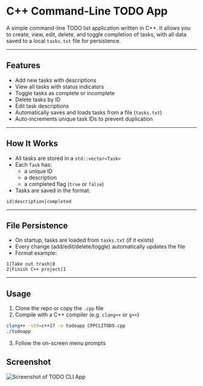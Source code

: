 # C++ Command-Line TODO App

A simple command-line TODO list application written in C++. It allows you to create, view, edit, delete, and toggle completion of tasks, with all data saved to a local `tasks.txt` file for persistence.

---

## Features

- Add new tasks with descriptions
- View all tasks with status indicators
- Toggle tasks as complete or incomplete
- Delete tasks by ID
- Edit task descriptions
- Automatically saves and loads tasks from a file (`tasks.txt`)
- Auto-increments unique task IDs to prevent duplication

---

## How It Works

- All tasks are stored in a `std::vector<Task>`
- Each `Task` has:
  - a unique ID
  - a description
  - a completed flag (`true` or `false`)
- Tasks are saved in the format:

```
id|description|completed
```

---

## File Persistence

- On startup, tasks are loaded from `tasks.txt` (if it exists)
- Every change (add/edit/delete/toggle) automatically updates the file
- Format example:

```
1|Take out trash|0
2|Finish C++ project|1
```

---

## Usage

1. Clone the repo or copy the `.cpp` file
2. Compile with a C++ compiler (e.g. `clang++` or `g++`)

```bash
clang++ -std=c++17 -o todoapp CPPCLITODO.cpp
./todoapp
```

3.  Follow the on-screen menu prompts

## Screenshot
![Screenshot of TODO CLI App](screenshot.png)
